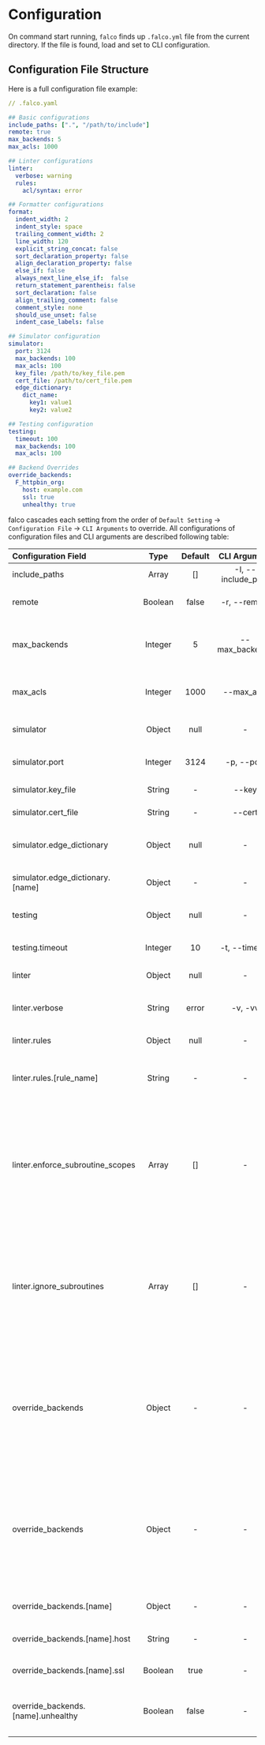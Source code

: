 # Configuration

On command start running, `falco` finds up `.falco.yml` file from the current directory.
If the file is found, load and set to CLI configuration.

## Configuration File Structure

Here is a full configuration file example:

```yaml
// .falco.yaml

## Basic configurations
include_paths: [".", "/path/to/include"] 
remote: true
max_backends: 5
max_acls: 1000

## Linter configurations
linter:
  verbose: warning
  rules:
    acl/syntax: error

## Formatter configurations
format:
  indent_width: 2
  indent_style: space
  trailing_comment_width: 2                                                        |
  line_width: 120
  explicit_string_concat: false
  sort_declaration_property: false
  align_declaration_property: false
  else_if: false
  always_next_line_else_if:  false
  return_statement_parentheis: false
  sort_declaration: false
  align_trailing_comment: false
  comment_style: none
  should_use_unset: false
  indent_case_labels: false

## Simulator configuration
simulator:
  port: 3124
  max_backends: 100
  max_acls: 100
  key_file: /path/to/key_file.pem
  cert_file: /path/to/cert_file.pem
  edge_dictionary:
    dict_name:
      key1: value1
      key2: value2

## Testing configuration
testing:
  timeout: 100
  max_backends: 100
  max_acls: 100

## Backend Overrides
override_backends:
  F_httpbin_org:
    host: example.com
    ssl: true
    unhealthy: true
```

falco cascades each setting from the order of `Default Setting` -> `Configuration File` -> `CLI Arguments` to override.
All configurations of configuration files and CLI arguments are described following table:

| Configuration Field                | Type          | Default | CLI Argument       | Description                                                                                                                           |
|:-----------------------------------|:-------------:|:-------:|:------------------:|:--------------------------------------------------------------------------------------------------------------------------------------|
| include_paths                      | Array<String> | []      | -I, --include_path | Include VCL paths                                                                                                                     |
| remote                             | Boolean       | false   | -r, --remote       | Fetch remote resources of Fastly                                                                                                      |
| max_backends                       | Integer       | 5       | --max_backends     | Override Fastly's backend amount limitation                                                                                           |
| max_acls                           | Integer       | 1000    | --max_acls         | Override Fastly's acl amount limitation                                                                                               |
| simulator                          | Object        | null    | -                  | Simulator configuration object                                                                                                        |
| simulator.port                     | Integer       | 3124    | -p, --port         | Simulator server listen port                                                                                                          |
| simulator.key_file                 | String        | -       | --key              | TLS server key file path                                                                                                              |
| simulator.cert_file                | String        | -       | --cert             | TLS server cert file path                                                                                                             |
| simulator.edge_dictionary          | Object        | null    | -                  | Local edge dictionary item definitions                                                                                                |
| simulator.edge_dictionary.[name]   | Object        | -       | -                  | Local edge dictionary name                                                                                                            |
| testing                            | Object        | null    | -                  | Testing configuration object                                                                                                          |
| testing.timeout                    | Integer       | 10      | -t, --timeout      | Set timeout to stop testing                                                                                                           |
| linter                             | Object        | null    | -                  | Override linter rules                                                                                                                 |
| linter.verbose                     | String        | error   | -v, -vv            | Verbose level, `warning` or `info` is valid                                                                                           |
| linter.rules                       | Object        | null    | -                  | Override linter rules                                                                                                                 |
| linter.rules.[rule_name]           | String        | -       | -                  | Override linter error level for the rule name, see [rules](https://github.com/ysugimoto/falco/blob/develop/docs/rules.md)             |
| linter.enforce_subroutine_scopes   | Array<String> | []      | -                  | Coerce subroutine scope for specified list of subroutine names. will be usefull for Fastly managed snippet that cannot be modified.   |
| linter.ignore_subroutines          | Array<String> | []      | -                  | Ignore subroutine linting for specified list of subroutine names. will be usefull for Fastly managed snippet that cannot be modified. |
| override_backends                  | Object        | -       | -                  | Override backend settings in main VCL which correspond to the name. Key of backend name accepts glob pattern                          |
| override_backends                  | Object        | -       | -                  | Override backend settings in main VCL which correspond to the name. Key of backend name accepts glob pattern                          |
| override_backends.[name]           | Object        | -       | -                  | Backend name to override                                                                                                              |
| override_backends.[name].host      | String        | -       | -                  | Backend host to override                                                                                                              |
| override_backends.[name].ssl       | Boolean       | true    | -                  | Use HTTPS when set `true`                                                                                                             |
| override_backends.[name].unhealthy | Boolean       | false   | -                  | Override backend to be unhealthy when set `true`                                                                                      |





